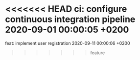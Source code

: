 <<<<<<< HEAD
ci: configure continuous integration pipeline 2020-09-01 00:00:05 +0200
=======
feat: implement user registration 2020-09-11 00:00:06 +0200
>>>>>>> feature
